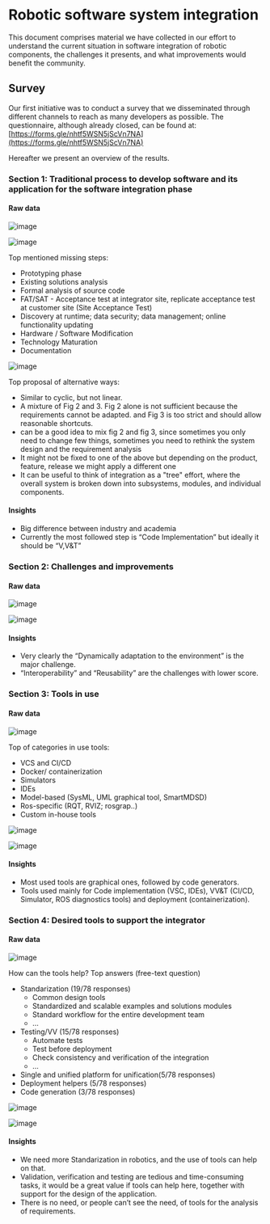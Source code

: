 # Robotic software system integration 
This document comprises material we have collected in our effort to understand the current situation in software integration of robotic components, the challenges it presents, and what improvements would benefit the community.

## Survey 
Our first initiative was to conduct a survey that we disseminated through different channels to reach as many developers as possible.
The questionnaire, although already closed, can be found at: [https://forms.gle/nhtf5WSN5jScVn7NA](https://forms.gle/nhtf5WSN5jScVn7NA)

Hereafter we present an overview of the results.

### Section 1: Traditional process to develop software and its application for the software integration phase
#### Raw data
![image](images/1_1result.png)

![image](images/1_2result.png)

Top mentioned missing steps: 
- Prototyping phase 
- Existing solutions analysis 
- Formal analysis of source code 
- FAT/SAT - Acceptance test at integrator site, replicate acceptance test at customer site (Site Acceptance Test) 
- Discovery at runtime; data security; data management; online functionality updating 
- Hardware / Software Modification 
- Technology Maturation 
- Documentation 

![image](images/1_3result.png)

Top proposal of alternative ways:
- Similar to cyclic, but not linear. 
- A mixture of Fig 2 and 3. Fig 2 alone is not sufficient because the requirements cannot be adapted. and Fig 3 is too strict and should allow reasonable shortcuts. 
- can be a good idea to mix fig 2 and fig 3, since sometimes you only need to change few things, sometimes you need to rethink the system design and the requirement analysis 
- It might not be fixed to one of the above but depending on the product, feature, release we might apply a different one 
- It can be useful to think of integration as a "tree" effort, where the overall system is broken down into subsystems, modules, and individual components.

#### Insights
- Big difference between industry and academia
- Currently the most followed step is “Code Implementation” but ideally it should be “V,V&T”

### Section 2: Challenges and improvements 
#### Raw data 
![image](images/2_1result.png)

![image](images/2_2result.png)

#### Insights
- Very clearly the “Dynamically adaptation to the environment” is the major challenge. 
- “Interoperability” and “Reusability” are the challenges with lower score.

### Section 3: Tools in use 
#### Raw data 
![image](images/2_3result.png)

Top of categories in use tools: 
- VCS and CI/CD 
- Docker/ containerization 
- Simulators 
- IDEs 
- Model-based (SysML, UML graphical tool,  SmartMDSD) 
- Ros-specific (RQT, RVIZ; rosgrap..) 
- Custom in-house tools 

![image](images/3_1result.png)

![image](images/3_2result.png)

#### Insights
- Most used tools are graphical ones, followed by code generators.
- Tools used mainly for Code implementation (VSC, IDEs), VV&T (CI/CD, Simulator, ROS diagnostics tools) and deployment (containerization).
### Section 4: Desired tools to support the integrator
#### Raw data 

![image](images/4_1result.png)

How can the tools help? Top answers (free-text question) 
- Standarization (19/78 responses) 
  - Common design tools 
  - Standardized and scalable examples and solutions modules 
  - Standard workflow for the entire development team 
  - … 
- Testing/VV (15/78 responses) 
  - Automate tests 
  - Test before deployment 
  - Check consistency and verification of the integration 
  - … 
- Single and unified platform for unification(5/78 responses) 
- Deployment helpers (5/78 responses) 
- Code generation (3/78 responses)

![image](images/4_2result.png)

![image](images/4_3result.png)

#### Insights
- We need more Standarization in robotics, and the use of tools can help on that.
- Validation, verification and testing are tedious and time-consuming tasks, it would be a great value if tools can help here, together with support for the design of the application. 
- There is no need, or people can’t see the need, of tools for the analysis of requirements. 

